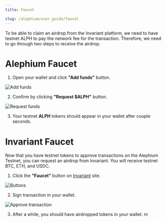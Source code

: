 ```yaml
---
title: Faucet

slug: /alephium/user_guide/faucet
---
```


To be able to claim an airdrop from the Invariant platform, we need to have testnet ALPH to pay the network fee for the transaction. Therefore, we need to go through two steps to receive the airdrop.

# Alephium Faucet

1. Open your wallet and click **"Add funds"** button.

![Add funds](/img/docs/app/alph/alph_add_funds.jpg)

2. Confirm by clicking **"Request $ALPH"** button.

![Request funds](/img/docs/app/alph/alph_request.jpg)

3. Your testnet **ALPH** tokens should appear in your wallet after couple seconds.

# Invariant Faucet

Now that you have testnet tokens to approve transactions on the Alephium Testnet, you can request an airdrop from Invariant. You will receive testnet BTC, ETH, and USDC.

1. Click the **"Faucet"** button on [Invariant](https://alph.invariant.app/) site.

![Buttons](/img/docs/app/alph/alph_faucet.jpg)

2. Sign transaction in your wallet.

![Approve transaction](/img/docs/app/alph/alph_sign_transaction.jpg)

3. After a while, you should have airdropped tokens in your wallet.
   m
